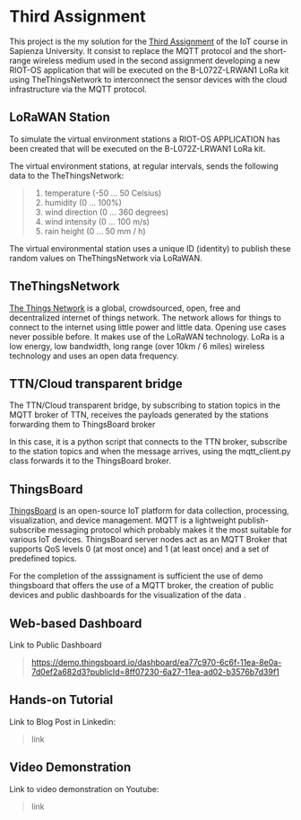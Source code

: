 # Third Assignment
This project is the my solution for the [Third Assignment](http://ichatz.me/Site/InternetOfThings2020-Assignment3) of the IoT course in Sapienza University. It consist to replace the MQTT protocol and the short-range wireless medium used in the second assignment developing a new RIOT-OS application that will be executed on the B-L072Z-LRWAN1 LoRa kit using TheThingsNetwork to interconnect the sensor devices with the cloud infrastructure via the MQTT protocol.


## LoRaWAN Station
To simulate the virtual environment stations a RIOT-OS APPLICATION has been created that will be executed on the B-L072Z-LRWAN1 LoRa kit. 


The virtual environment stations, at regular intervals, sends the following data to the TheThingsNetwork:
> 1.  temperature (-50 ... 50 Celsius)
>2.  humidity (0 ... 100%)
>3.  wind direction (0 ... 360 degrees)
>4.  wind intensity (0 ... 100 m/s)
>5.  rain height (0 ... 50 mm / h)

The virtual environmental station uses a unique ID (identity) to publish these random values on TheThingsNetwork via LoRaWAN.

## TheThingsNetwork

[The Things Network](https://www.thethingsnetwork.org) is a global, crowdsourced, open, free and decentralized internet of things network. The network allows for things to connect to the internet using little power and little data. Opening use cases never possible before. It makes use of the LoRaWAN technology. LoRa is a low energy, low bandwidth, long range (over 10km / 6 miles) wireless technology and uses an open data frequency.


##  TTN/Cloud transparent bridge
The TTN/Cloud transparent bridge, by subscribing to station topics in the MQTT broker of TTN, receives the payloads generated by the stations forwarding them to ThingsBoard broker

In this case, it is a python script that connects to the TTN broker, subscribe to the station topics and when the message arrives, using the mqtt_client.py class forwards it to the ThingsBoard broker.


## ThingsBoard
[ThingsBoard](https://thingsboard.io) is an open-source IoT platform for data collection, processing, visualization, and device management. MQTT is a lightweight publish-subscribe messaging protocol which probably makes it the most suitable for various IoT devices. ThingsBoard server nodes act as an MQTT Broker that supports QoS levels 0 (at most once) and 1 (at least once) and a set of predefined topics.

For the completion of the asssignament is sufficient the use of demo thingsboard that offers the use of a MQTT broker, the creation of public devices and public dashboards for the visualization of the data .

##  Web-based Dashboard
Link to Public Dashboard
>https://demo.thingsboard.io/dashboard/ea77c970-6c6f-11ea-8e0a-7d0ef2a682d3?publicId=8ff07230-6a27-11ea-ad02-b3576b7d39f1

## Hands-on Tutorial
Link to Blog Post in Linkedin: 
>link

## Video Demonstration
Link to video demonstration on Youtube:
>link
